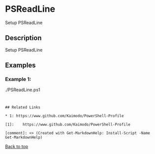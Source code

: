 <!-- markdownlint-disable MD033 -->

# PSReadLine

Setup PSReadLine

## Description

Setup PSReadLine

## Examples

### Example 1:

./PSReadLine.ps1

```


## Related Links

* 1: https://www.github.com/Kaimodo/PowerShell-Profile

[1]: 	https://www.github.com/Kaimodo/PowerShell-Profile

[comment]: <> (Created with Get-MarkdownHelp: Install-Script -Name Get-MarkdownHelp)

```

[Back to top](../enUS.md)
